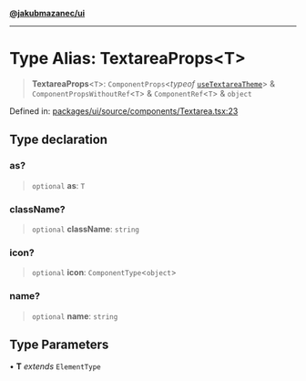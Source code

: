 [**@jakubmazanec/ui**](../README.md)

---

# Type Alias: TextareaProps\<T\>

> **TextareaProps**\<`T`\>: `ComponentProps`\<_typeof_
> [`useTextareaTheme`](../functions/useTextareaTheme.md)\> & `ComponentPropsWithoutRef`\<`T`\> &
> `ComponentRef`\<`T`\> & `object`

Defined in:
[packages/ui/source/components/Textarea.tsx:23](https://github.com/jakubmazanec/tools/blob/4a8f82fa13ce52bb52e412e9ac98b543cce14fc2/packages/ui/source/components/Textarea.tsx#L23)

## Type declaration

### as?

> `optional` **as**: `T`

### className?

> `optional` **className**: `string`

### icon?

> `optional` **icon**: `ComponentType`\<`object`\>

### name?

> `optional` **name**: `string`

## Type Parameters

• **T** _extends_ `ElementType`
